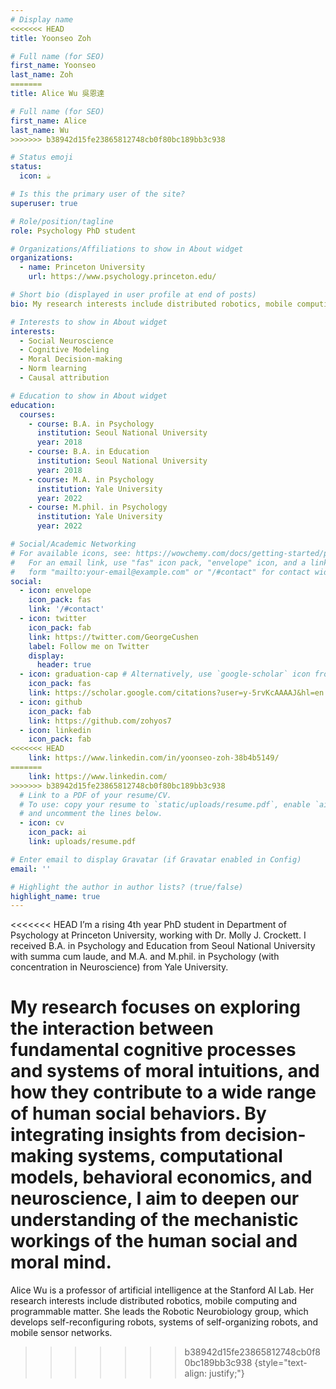 ```yaml
---
# Display name
<<<<<<< HEAD
title: Yoonseo Zoh

# Full name (for SEO)
first_name: Yoonseo
last_name: Zoh
=======
title: Alice Wu 吳恩達

# Full name (for SEO)
first_name: Alice
last_name: Wu
>>>>>>> b38942d15fe23865812748cb0f80bc189bb3c938

# Status emoji
status:
  icon: ☕️

# Is this the primary user of the site?
superuser: true

# Role/position/tagline
role: Psychology PhD student

# Organizations/Affiliations to show in About widget
organizations:
  - name: Princeton University
    url: https://www.psychology.princeton.edu/

# Short bio (displayed in user profile at end of posts)
bio: My research interests include distributed robotics, mobile computing and programmable matter.

# Interests to show in About widget
interests:
  - Social Neuroscience
  - Cognitive Modeling
  - Moral Decision-making
  - Norm learning
  - Causal attribution

# Education to show in About widget
education:
  courses:
    - course: B.A. in Psychology
      institution: Seoul National University
      year: 2018
    - course: B.A. in Education
      institution: Seoul National University
      year: 2018
    - course: M.A. in Psychology
      institution: Yale University
      year: 2022
    - course: M.phil. in Psychology
      institution: Yale University
      year: 2022

# Social/Academic Networking
# For available icons, see: https://wowchemy.com/docs/getting-started/page-builder/#icons
#   For an email link, use "fas" icon pack, "envelope" icon, and a link in the
#   form "mailto:your-email@example.com" or "/#contact" for contact widget.
social:
  - icon: envelope
    icon_pack: fas
    link: '/#contact'
  - icon: twitter
    icon_pack: fab
    link: https://twitter.com/GeorgeCushen
    label: Follow me on Twitter
    display:
      header: true
  - icon: graduation-cap # Alternatively, use `google-scholar` icon from `ai` icon pack
    icon_pack: fas
    link: https://scholar.google.com/citations?user=y-5rvKcAAAAJ&hl=en
  - icon: github
    icon_pack: fab
    link: https://github.com/zohyos7
  - icon: linkedin
    icon_pack: fab
<<<<<<< HEAD
    link: https://www.linkedin.com/in/yoonseo-zoh-38b4b5149/
=======
    link: https://www.linkedin.com/
>>>>>>> b38942d15fe23865812748cb0f80bc189bb3c938
  # Link to a PDF of your resume/CV.
  # To use: copy your resume to `static/uploads/resume.pdf`, enable `ai` icons in `params.yaml`,
  # and uncomment the lines below.
  - icon: cv
    icon_pack: ai
    link: uploads/resume.pdf

# Enter email to display Gravatar (if Gravatar enabled in Config)
email: ''

# Highlight the author in author lists? (true/false)
highlight_name: true
---
```


<<<<<<< HEAD
I’m a rising 4th year PhD student in Department of Psychology at Princeton University, working with Dr. Molly J. Crockett. I received B.A. in Psychology and Education from Seoul National University with summa cum laude, and M.A. and M.phil. in Psychology (with concentration in Neuroscience) from Yale University.

My research focuses on exploring the interaction between fundamental cognitive processes and systems of moral intuitions, and how they contribute to a wide range of human social behaviors. By integrating insights from decision-making systems, computational models, behavioral economics, and neuroscience, I aim to deepen our understanding of the mechanistic workings of the human social and moral mind.
=======
Alice Wu is a professor of artificial intelligence at the Stanford AI Lab. Her research interests include distributed robotics, mobile computing and programmable matter. She leads the Robotic Neurobiology group, which develops self-reconfiguring robots, systems of self-organizing robots, and mobile sensor networks.
>>>>>>> b38942d15fe23865812748cb0f80bc189bb3c938
{style="text-align: justify;"}
